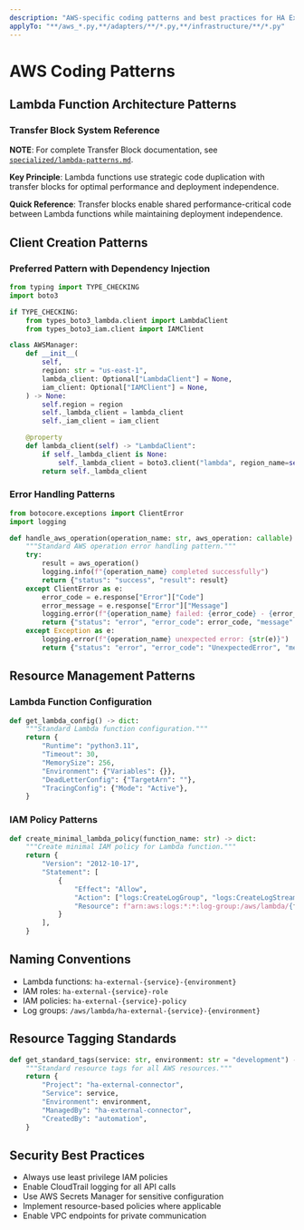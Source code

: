 ```yaml
---
description: "AWS-specific coding patterns and best practices for HA External Connector"
applyTo: "**/aws_*.py,**/adapters/**/*.py,**/infrastructure/**/*.py"
---
```


# AWS Coding Patterns

## Lambda Function Architecture Patterns

### Transfer Block System Reference

**NOTE**: For complete Transfer Block documentation, see [`specialized/lambda-patterns.md`](./lambda-patterns.md).

**Key Principle**: Lambda functions use strategic code duplication with transfer blocks for optimal performance and deployment independence.

**Quick Reference**: Transfer blocks enable shared performance-critical code between Lambda functions while maintaining deployment independence.

## Client Creation Patterns

### Preferred Pattern with Dependency Injection

```python
from typing import TYPE_CHECKING
import boto3

if TYPE_CHECKING:
    from types_boto3_lambda.client import LambdaClient
    from types_boto3_iam.client import IAMClient

class AWSManager:
    def __init__(
        self,
        region: str = "us-east-1",
        lambda_client: Optional["LambdaClient"] = None,
        iam_client: Optional["IAMClient"] = None,
    ) -> None:
        self.region = region
        self._lambda_client = lambda_client
        self._iam_client = iam_client

    @property
    def lambda_client(self) -> "LambdaClient":
        if self._lambda_client is None:
            self._lambda_client = boto3.client("lambda", region_name=self.region)  # pyright: ignore
        return self._lambda_client
```

### Error Handling Patterns

```python
from botocore.exceptions import ClientError
import logging

def handle_aws_operation(operation_name: str, aws_operation: callable) -> dict:
    """Standard AWS operation error handling pattern."""
    try:
        result = aws_operation()
        logging.info(f"{operation_name} completed successfully")
        return {"status": "success", "result": result}
    except ClientError as e:
        error_code = e.response["Error"]["Code"]
        error_message = e.response["Error"]["Message"]
        logging.error(f"{operation_name} failed: {error_code} - {error_message}")
        return {"status": "error", "error_code": error_code, "message": error_message}
    except Exception as e:
        logging.error(f"{operation_name} unexpected error: {str(e)}")
        return {"status": "error", "error_code": "UnexpectedError", "message": str(e)}
```

## Resource Management Patterns

### Lambda Function Configuration

```python
def get_lambda_config() -> dict:
    """Standard Lambda function configuration."""
    return {
        "Runtime": "python3.11",
        "Timeout": 30,
        "MemorySize": 256,
        "Environment": {"Variables": {}},
        "DeadLetterConfig": {"TargetArn": ""},
        "TracingConfig": {"Mode": "Active"},
    }
```

### IAM Policy Patterns

```python
def create_minimal_lambda_policy(function_name: str) -> dict:
    """Create minimal IAM policy for Lambda function."""
    return {
        "Version": "2012-10-17",
        "Statement": [
            {
                "Effect": "Allow",
                "Action": ["logs:CreateLogGroup", "logs:CreateLogStream", "logs:PutLogEvents"],
                "Resource": f"arn:aws:logs:*:*:log-group:/aws/lambda/{function_name}*",
            }
        ],
    }
```

## Naming Conventions

- Lambda functions: `ha-external-{service}-{environment}`
- IAM roles: `ha-external-{service}-role`
- IAM policies: `ha-external-{service}-policy`
- Log groups: `/aws/lambda/ha-external-{service}-{environment}`

## Resource Tagging Standards

```python
def get_standard_tags(service: str, environment: str = "development") -> dict:
    """Standard resource tags for all AWS resources."""
    return {
        "Project": "ha-external-connector",
        "Service": service,
        "Environment": environment,
        "ManagedBy": "ha-external-connector",
        "CreatedBy": "automation",
    }
```

## Security Best Practices

- Always use least privilege IAM policies
- Enable CloudTrail logging for all API calls
- Use AWS Secrets Manager for sensitive configuration
- Implement resource-based policies where applicable
- Enable VPC endpoints for private communication
